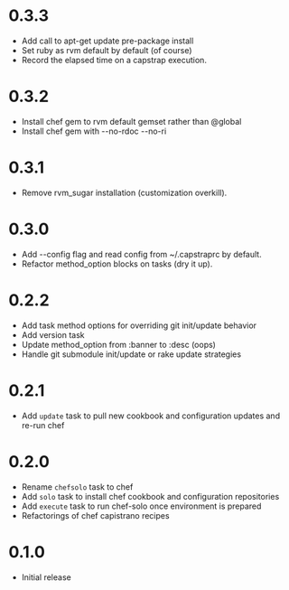 # 0.3.3

  * Add call to apt-get update pre-package install
  * Set ruby as rvm default by default (of course)
  * Record the elapsed time on a capstrap execution.

# 0.3.2

  * Install chef gem to rvm default gemset rather than @global
  * Install chef gem with --no-rdoc --no-ri

# 0.3.1

  * Remove rvm_sugar installation (customization overkill).

# 0.3.0

  * Add --config flag and read config from ~/.capstraprc by default.
  * Refactor method_option blocks on tasks (dry it up).

# 0.2.2

  * Add task method options for overriding git init/update behavior
  * Add version task
  * Update method_option from :banner to :desc (oops)
  * Handle git submodule init/update or rake update strategies

# 0.2.1

  * Add `update` task to pull new cookbook and configuration updates and re-run chef
# 0.2.0

  * Rename `chefsolo` task to chef
  * Add `solo` task to install chef cookbook and configuration repositories
  * Add `execute` task to run chef-solo once environment is prepared
  * Refactorings of chef capistrano recipes

# 0.1.0

  * Initial release
